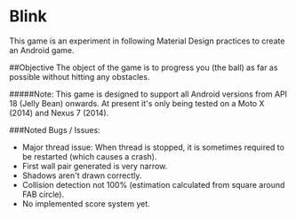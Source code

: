 # Blink

This game is an experiment in following Material Design practices to create an Android game.

##Objective
The object of the game is to progress you (the ball) as far as possible without hitting any obstacles.

#####Note: This game is designed to support all Android versions from API 18 (Jelly Bean) onwards. At present it's only being tested on a Moto X (2014) and Nexus 7 (2014).

###Noted Bugs / Issues:
* Major thread issue: When thread is stopped, it is sometimes required to be restarted (which causes a crash).
* First wall pair generated is very narrow.
* Shadows aren't drawn correctly.
* Collision detection not 100% (estimation calculated from square around FAB circle).
* No implemented score system yet.

